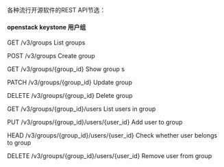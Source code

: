 各种流行开源软件的REST API节选：

#### openstack keystone 用户组
GET /v3/groups
List groups

 POST /v3/groups
Create group

 GET /v3/groups/{group_id}
Show group s

 PATCH /v3/groups/{group_id}
Update group


 DELETE /v3/groups/{group_id}
Delete group

 GET /v3/groups/{group_id}/users
List users in group

 PUT /v3/groups/{group_id}/users/{user_id}
Add user to group


 HEAD /v3/groups/{group_id}/users/{user_id}
Check whether user belongs to group

 DELETE /v3/groups/{group_id}/users/{user_id}
Remove user from group
